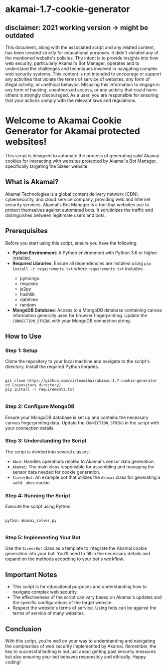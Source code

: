 # akamai-1.7-cookie-generator
<h2> disclaimer: 2021 working version -> might be outdated </h2>
This document, along with the associated script and any related content, has been created strictly for educational purposes. It didn't violated any of the mentioned website's policies. The intent is to provide insights into how web security, particularly Akamai's Bot Manager, operates and to understand the challenges and techniques involved in navigating complex web security systems. This content is not intended to encourage or support any activities that violate the terms of service of websites, any form of illegal activity, or unethical behavior. Misusing this information to engage in any form of hacking, unauthorized access, or any activity that could harm others is strongly discouraged. As a user, you are responsible for ensuring that your actions comply with the relevant laws and regulations.
<h1>Welcome to Akamai Cookie Generator for Akamai protected websites!</h1>
<p>This script is designed to automate the process of generating valid Akamai cookies for interacting with websites protected by Akamai's Bot Manager, specifically targeting the Sizeer website.</p>
<h2>What is Akamai?</h2>
<p>Akamai Technologies is a global content delivery network (CDN), cybersecurity, and cloud service company, providing web and Internet security services. Akamai's Bot Manager is a tool that websites use to protect themselves against automated bots. It scrutinizes the traffic and distinguishes between legitimate users and bots.</p>

<h2>Prerequisites</h2>
<p>Before you start using this script, ensure you have the following:</p>
<ul>
    <li><strong>Python Environment</strong>: A Python environment with Python 3.6 or higher installed.</li>
    <li><strong>Required Libraries</strong>: Ensure all dependencies are installed using <code>pip install -r requirements.txt</code> where <code>requirements.txt</code> includes:</li>
    <ul>
        <li>pymongo</li>
        <li>requests</li>
        <li>js2py</li>
        <li>hashlib</li>
        <li>datetime</li>
        <li>random</li>
    </ul>
    <li><strong>MongoDB Database</strong>: Access to a MongoDB database containing canvas information generally used for browser fingerprinting. Update the <code>CONNECTION_STRING</code> with your MongoDB connection string.</li>
</ul>

<h2>How to Use</h2>
<h3>Step 1: Setup</h3>
<p>Clone the repository to your local machine and navigate to the script's directory. Install the required Python libraries.</p>
<pre>
    <code>
git clone https://github.com/cirleamihai/akamai-1.7-cookie-generator
cd [repository directory]
pip install -r requirements.txt
    </code>
</pre>

<h3>Step 2: Configure MongoDB</h3>
<p>Ensure your MongoDB database is set up and contains the necessary canvas fingerprinting data. Update the <code>CONNECTION_STRING</code> in the script with your connection details.</p>

<h3>Step 3: Understanding the Script</h3>
<p>The script is divided into several classes:</p>
<ul>
    <li><code>Abck</code>: Handles operations related to Akamai's sensor data generation.</li>
    <li><code>Akamai</code>: The main class responsible for assembling and managing the sensor data needed for cookie generation.</li>
    <li><code>SizeerBot</code>: An example bot that utilizes the <code>Akamai</code> class for generating a valid <code>_abck</code> cookie.</li>
</ul>

<h3>Step 4: Running the Script</h3>
<p>Execute the script using Python.</p>
<pre>
    <code>
python akamai_solver.py
    </code>
</pre>

<h3>Step 5: Implementing Your Bot</h3>
<p>Use the <code>SizeerBot</code> class as a template to integrate the Akamai cookie generation into your bot. You'll need to fill in the necessary details and expand on the methods according to your bot's workflow.</p>

<h2>Important Notes</h2>
<ul>
    <li>This script is for educational purposes and understanding how to navigate complex web security.</li>
    <li>The effectiveness of the script can vary based on Akamai's updates and the specific configurations of the target website.</li>
    <li>Respect the website's terms of service. Using bots can be against the terms of service of many websites.</li>
</ul>

<h2>Conclusion</h2>
<p>With this script, you're well on your way to understanding and navigating the complexities of web security implemented by Akamai. Remember, the key to successful botting is not just about getting past security measures but also ensuring your bot behaves responsibly and ethically. Happy coding!</p>
